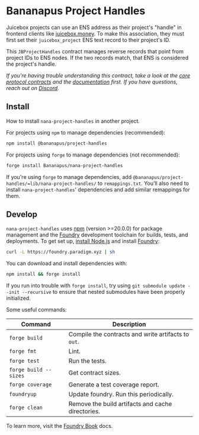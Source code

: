 # Bananapus Project Handles

Juicebox projects can use an ENS address as their project's "handle" in frontend clients like [juicebox.money](https://juicebox.money). To make this association, they must first set their `juicebox_project` ENS text record to their project's ID.

This `JBProjectHandles` contract manages reverse records that point from project IDs to ENS nodes. If the two records match, that ENS is considered the project's handle.

_If you're having trouble understanding this contract, take a look at the [core protocol contracts](https://github.com/Bananapus/nana-core) and the [documentation](https://docs.juicebox.money/) first. If you have questions, reach out on [Discord](https://discord.com/invite/ErQYmth4dS)._

## Install

How to install `nana-project-handles` in another project.

For projects using `npm` to manage dependencies (recommended):

```bash
npm install @bananapus/project-handles
```

For projects using `forge` to manage dependencies (not recommended):

```bash
forge install Bananapus/nana-project-handles
```

If you're using `forge` to manage dependencies, add `@bananapus/project-handles/=lib/nana-project-handles/` to `remappings.txt`. You'll also need to install `nana-project-handles`' dependencies and add similar remappings for them.

## Develop

`nana-project-handles` uses [npm](https://www.npmjs.com/) (version >=20.0.0) for package management and the [Foundry](https://github.com/foundry-rs/foundry) development toolchain for builds, tests, and deployments. To get set up, [install Node.js](https://nodejs.org/en/download) and install [Foundry](https://github.com/foundry-rs/foundry):

```bash
curl -L https://foundry.paradigm.xyz | sh
```

You can download and install dependencies with:

```bash
npm install && forge install
```

If you run into trouble with `forge install`, try using `git submodule update --init --recursive` to ensure that nested submodules have been properly initialized.

Some useful commands:

| Command               | Description                                         |
| --------------------- | --------------------------------------------------- |
| `forge build`         | Compile the contracts and write artifacts to `out`. |
| `forge fmt`           | Lint.                                               |
| `forge test`          | Run the tests.                                      |
| `forge build --sizes` | Get contract sizes.                                 |
| `forge coverage`      | Generate a test coverage report.                    |
| `foundryup`           | Update foundry. Run this periodically.              |
| `forge clean`         | Remove the build artifacts and cache directories.   |

To learn more, visit the [Foundry Book](https://book.getfoundry.sh/) docs.
